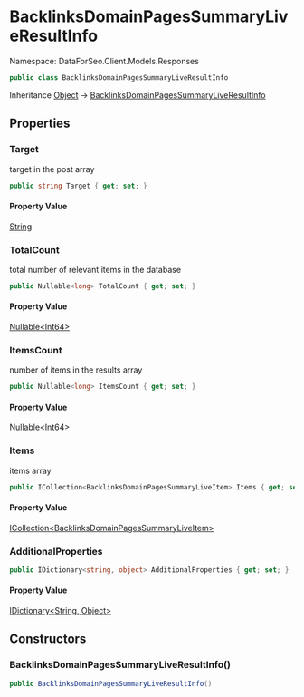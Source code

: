 # BacklinksDomainPagesSummaryLiveResultInfo

Namespace: DataForSeo.Client.Models.Responses

```csharp
public class BacklinksDomainPagesSummaryLiveResultInfo
```

Inheritance [Object](https://docs.microsoft.com/en-us/dotnet/api/system.object) → [BacklinksDomainPagesSummaryLiveResultInfo](./dataforseo.client.models.responses.backlinksdomainpagessummaryliveresultinfo.md)

## Properties

### **Target**

target in the post array

```csharp
public string Target { get; set; }
```

#### Property Value

[String](https://docs.microsoft.com/en-us/dotnet/api/system.string)<br>

### **TotalCount**

total number of relevant items in the database

```csharp
public Nullable<long> TotalCount { get; set; }
```

#### Property Value

[Nullable&lt;Int64&gt;](https://docs.microsoft.com/en-us/dotnet/api/system.nullable-1)<br>

### **ItemsCount**

number of items in the results array

```csharp
public Nullable<long> ItemsCount { get; set; }
```

#### Property Value

[Nullable&lt;Int64&gt;](https://docs.microsoft.com/en-us/dotnet/api/system.nullable-1)<br>

### **Items**

items array

```csharp
public ICollection<BacklinksDomainPagesSummaryLiveItem> Items { get; set; }
```

#### Property Value

[ICollection&lt;BacklinksDomainPagesSummaryLiveItem&gt;](./dataforseo.client.models.backlinksdomainpagessummaryliveitem.md)<br>

### **AdditionalProperties**

```csharp
public IDictionary<string, object> AdditionalProperties { get; set; }
```

#### Property Value

[IDictionary&lt;String, Object&gt;](https://docs.microsoft.com/en-us/dotnet/api/system.collections.generic.idictionary-2)<br>

## Constructors

### **BacklinksDomainPagesSummaryLiveResultInfo()**

```csharp
public BacklinksDomainPagesSummaryLiveResultInfo()
```
